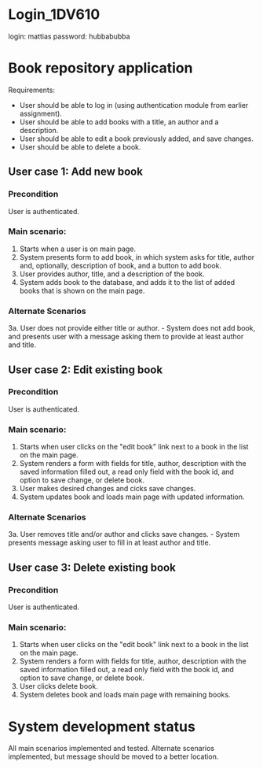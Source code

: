 # Login_1DV610

login: mattias
password: hubbabubba


# Book repository application

Requirements:
- User should be able to log in (using authentication module from earlier assignment).
- User should be able to add books with a title, an author and a description.
- User should be able to edit a book previously added, and save changes.
- User should be able to delete a book. 

## User case 1: Add new book
### Precondition
User is authenticated.

### Main scenario:
1. Starts when a user is on main page.
2. System presents form to add book, in which system asks for title, author and, optionally, description of book, and a button to add book. 
3. User provides author, title, and a description of the book. 
4. System adds book to the database, and adds it to the list of added books that is shown on the main page. 

### Alternate Scenarios
3a. User does not provide either title or author.
    - System does not add book, and presents user with a message asking them to provide at least author and title. 

## User case 2: Edit existing book
### Precondition
User is authenticated.

### Main scenario:
1. Starts when user clicks on the "edit book" link next to a book in the list on the main page. 
2. System renders a form with fields for title, author, description with the saved information filled out, a read only field with the book id, and option to save change, or delete book. 
3. User makes desired changes and cicks save changes. 
4. System updates book and loads main page with updated information.

### Alternate Scenarios
3a. User removes title and/or author and clicks save changes. 
    - System presents message asking user to fill in at least author and title. 

## User case 3: Delete existing book
### Precondition
User is authenticated.

### Main scenario:
1. Starts when user clicks on the "edit book" link next to a book in the list on the main page. 
2. System renders a form with fields for title, author, description with the saved information filled out, a read only field with the book id, and option to save change, or delete book. 
3. User clicks delete book. 
4. System deletes book and loads main page with remaining books.

# System development status
All main scenarios implemented and tested. Alternate scenarios implemented, but message should be moved to a better location. 